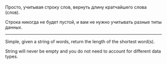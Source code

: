 Просто, учитывая строку слов, вернуть длину кратчайшего слова (слов).

Строка никогда не будет пустой, и вам не нужно учитывать разные типы данных.

-------

Simple, given a string of words, return the length of the shortest word(s).

String will never be empty and you do not need to account for different data types.
